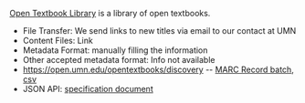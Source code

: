 [Open Textbook Library](https://open.umn.edu/opentextbooks) is a library of open textbooks. 

 - File Transfer: We send links to new titles via email to our contact at UMN 
 - Content Files: Link
 - Metadata Format: manually filling the information
 - Other accepted metadata format: Info not available
 - https://open.umn.edu/opentextbooks/discovery -- [MARC Record batch](https://open.umn.edu/opentextbooks/download.marc), [csv](https://open.umn.edu/opentextbooks/download.csv)
 - JSON API: [specification document](https://open.umn.edu/opentextbooks/OTL-API.pdf)
